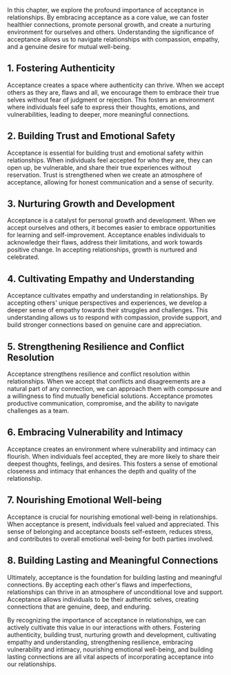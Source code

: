 
In this chapter, we explore the profound importance of acceptance in relationships. By embracing acceptance as a core value, we can foster healthier connections, promote personal growth, and create a nurturing environment for ourselves and others. Understanding the significance of acceptance allows us to navigate relationships with compassion, empathy, and a genuine desire for mutual well-being.

**1. Fostering Authenticity**
-----------------------------

Acceptance creates a space where authenticity can thrive. When we accept others as they are, flaws and all, we encourage them to embrace their true selves without fear of judgment or rejection. This fosters an environment where individuals feel safe to express their thoughts, emotions, and vulnerabilities, leading to deeper, more meaningful connections.

**2. Building Trust and Emotional Safety**
------------------------------------------

Acceptance is essential for building trust and emotional safety within relationships. When individuals feel accepted for who they are, they can open up, be vulnerable, and share their true experiences without reservation. Trust is strengthened when we create an atmosphere of acceptance, allowing for honest communication and a sense of security.

**3. Nurturing Growth and Development**
---------------------------------------

Acceptance is a catalyst for personal growth and development. When we accept ourselves and others, it becomes easier to embrace opportunities for learning and self-improvement. Acceptance enables individuals to acknowledge their flaws, address their limitations, and work towards positive change. In accepting relationships, growth is nurtured and celebrated.

**4. Cultivating Empathy and Understanding**
--------------------------------------------

Acceptance cultivates empathy and understanding in relationships. By accepting others' unique perspectives and experiences, we develop a deeper sense of empathy towards their struggles and challenges. This understanding allows us to respond with compassion, provide support, and build stronger connections based on genuine care and appreciation.

**5. Strengthening Resilience and Conflict Resolution**
-------------------------------------------------------

Acceptance strengthens resilience and conflict resolution within relationships. When we accept that conflicts and disagreements are a natural part of any connection, we can approach them with composure and a willingness to find mutually beneficial solutions. Acceptance promotes productive communication, compromise, and the ability to navigate challenges as a team.

**6. Embracing Vulnerability and Intimacy**
-------------------------------------------

Acceptance creates an environment where vulnerability and intimacy can flourish. When individuals feel accepted, they are more likely to share their deepest thoughts, feelings, and desires. This fosters a sense of emotional closeness and intimacy that enhances the depth and quality of the relationship.

**7. Nourishing Emotional Well-being**
--------------------------------------

Acceptance is crucial for nourishing emotional well-being in relationships. When acceptance is present, individuals feel valued and appreciated. This sense of belonging and acceptance boosts self-esteem, reduces stress, and contributes to overall emotional well-being for both parties involved.

**8. Building Lasting and Meaningful Connections**
--------------------------------------------------

Ultimately, acceptance is the foundation for building lasting and meaningful connections. By accepting each other's flaws and imperfections, relationships can thrive in an atmosphere of unconditional love and support. Acceptance allows individuals to be their authentic selves, creating connections that are genuine, deep, and enduring.

By recognizing the importance of acceptance in relationships, we can actively cultivate this value in our interactions with others. Fostering authenticity, building trust, nurturing growth and development, cultivating empathy and understanding, strengthening resilience, embracing vulnerability and intimacy, nourishing emotional well-being, and building lasting connections are all vital aspects of incorporating acceptance into our relationships.
